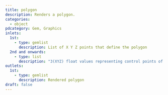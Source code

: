 ```yaml
---
title: polygon
description: Renders a polygon.
categories:
  - object
pdcategory: Gem, Graphics
inlets:
  1st:
    - type: gemlist
      description: List of X Y Z points that define the polygon
  2nd and onwards:
    - type: list
      description: "3(XYZ) float values representing control points of the polygon"
outlets:
  1st:
    - type: gemlist
      description: Rendered polygon
draft: false
---
```


